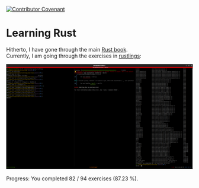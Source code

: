 [![Contributor Covenant](https://img.shields.io/badge/Contributor%20Covenant-2.1-4baaaa.svg)](code_of_conduct.md) 

# Learning Rust

Hitherto, I have gone through the main [Rust book](https://doc.rust-lang.org/stable/book/title-page.html).  
Currently, I am going through the exercises in [rustlings](https://github.com/rust-lang/rustlings):

![Work in progress](./rustlings.png "Neovim/tmux set up.")

Progress: You completed 82 / 94 exercises (87.23 %).
